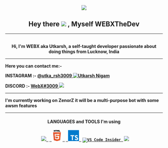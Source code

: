 
<div align="center">
  <img src="https://imgur.com/a/HS0iSty" width= "128px"  >
  
<h2> Hey there <img src="https://cdn.discordapp.com/emojis/813283699763970099.gif?v=1" width="25px"> , Myself WEBXTheDev</h2>

<hr>

<br>
  <b>  Hi, I'm WEBX aka Utkarsh, a self-taught developer passionate about doing things from Lucknow, India
    <b></br>

<hr>
<div align ="left">
Here you can contact me:-


INSTAGRAM :- 
<a href="https://www.instagram.com/utka_rsh3009/">@utka_rsh3009   <img src="https://cdn.discordapp.com/emojis/761615082572218429.gif?v=1" alt="Utkarsh Nigam" width="20px"></a>

DISCORD :- <a href="https://discord.gg/xmf3kx5bYk">WebX#3009
<img src="https://cdn.discordapp.com/emojis/813254456429903872.gif?v=1" width="20px"> 
</a>

<hr>

I'm currently working on <b>ZenorZ</b> it will be a multi-purpose bot with some awsm features  

<hr>
<div align="center">
<h4>  <b>LANGUAGES</b> and <b>TOOLS</b> I'm using  </h4>
<code> <a href=""><img src="https://res.cloudinary.com/teepublic/image/private/s--bZwGEjXl--/t_Preview/b_rgb:191919,c_limit,f_jpg,h_630,q_90,w_630/v1539274051/production/designs/3302114_0.jpg" width=35px > </code></a>
<code><a href=""> <img src= "https://raw.githubusercontent.com/github/explore/80688e429a7d4ef2fca1e82350fe8e3517d3494d/topics/html/html.png" width=35px > </code></a>
<code><a href=""> <img src= "https://raw.githubusercontent.com/github/explore/80688e429a7d4ef2fca1e82350fe8e3517d3494d/topics/typescript/typescript.png" width=35px > </code></a>
<code><a href="https://code.visualstudio.com/insiders/"><img src="https://cdn.discordapp.com/emojis/754345273328664676.gif?v=1" alt="VS Code Insider" width="35px"> </code></a>
<code><a href="https://discord.js.org/#/"><img src="https://jasonhaxstuff.gallerycdn.vsassets.io/extensions/jasonhaxstuff/discord-js-tools/0.0.3/1530824658924/Microsoft.VisualStudio.Services.Icons.Default" width="35px"></a></code>
